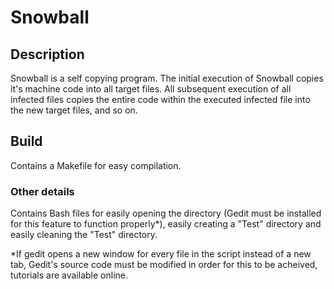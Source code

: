 # Snowball

## Description
Snowball is a self copying program. The initial execution of Snowball copies it's
machine code into all target files. All subsequent execution of all infected files
copies the entire code within the executed infected file into the new
target files, and so on.

## Build

Contains a Makefile for easy compilation.

### Other details

Contains Bash files for easily opening the directory (Gedit must be installed for this feature to function properly*), easily creating a "Test" directory and easily cleaning the "Test" directory.

*If gedit opens a new window for every file in the script instead of a new tab, Gedit's source code 
must be modified in order for this to be acheived, tutorials are available online.
